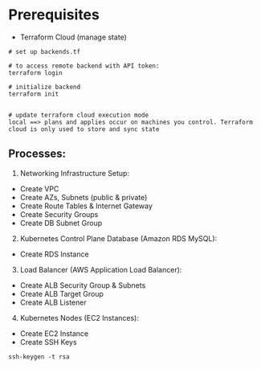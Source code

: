 # Prerequisites

- Terraform Cloud (manage state)

```
# set up backends.tf

# to access remote backend with API token:
terraform login

# initialize backend
terraform init


# update terraform cloud execution mode
local ==> plans and applies occur on machines you control. Terraform cloud is only used to store and sync state
```

## Processes:

1. Networking Infrastructure Setup:

- Create VPC
- Create AZs, Subnets (public & private)
- Create Route Tables & Internet Gateway
- Create Security Groups
- Create DB Subnet Group

2. Kubernetes Control Plane Database (Amazon RDS MySQL):

- Create RDS Instance

3. Load Balancer (AWS Application Load Balancer):

- Create ALB Security Group & Subnets
- Create ALB Target Group
- Create ALB Listener

4. Kubernetes Nodes (EC2 Instances):

- Create EC2 Instance
- Create SSH Keys
```
ssh-keygen -t rsa
```